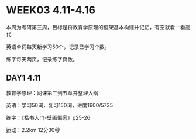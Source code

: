 # WEEK03 4.11-4.16

本周为考研第三周，目标是将教育学原理的框架基本构建并记忆，有空就看一看高代

英语单词每天新学习50个，记录已学习个数。

练字每天两页，记录练字页数。

## DAY1 4.11

教育学原理：网课第三到五章并整理大纲

英语：学习50词，复习150词，进度1600/5735

练字：《楷书入门-壁画偏旁》p25-26

运动：2.2km 12分30秒